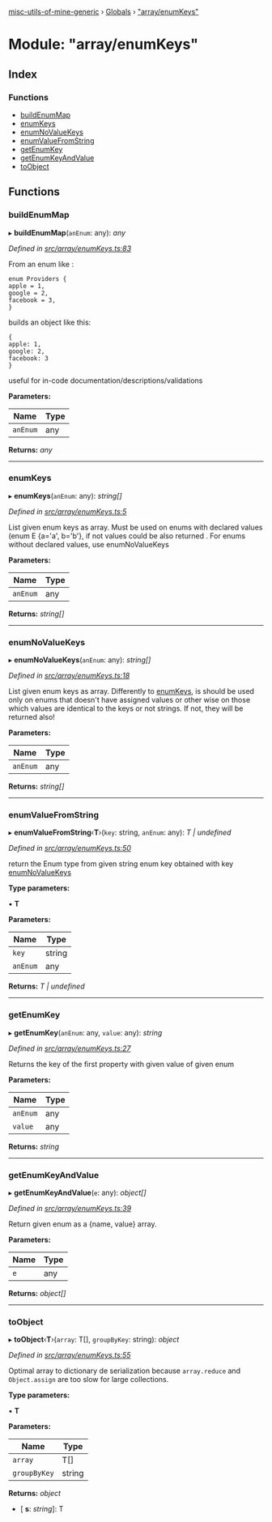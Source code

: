[misc-utils-of-mine-generic](../README.md) › [Globals](../globals.md) › ["array/enumKeys"](_array_enumkeys_.md)

# Module: "array/enumKeys"

## Index

### Functions

* [buildEnumMap](_array_enumkeys_.md#buildenummap)
* [enumKeys](_array_enumkeys_.md#enumkeys)
* [enumNoValueKeys](_array_enumkeys_.md#enumnovaluekeys)
* [enumValueFromString](_array_enumkeys_.md#enumvaluefromstring)
* [getEnumKey](_array_enumkeys_.md#getenumkey)
* [getEnumKeyAndValue](_array_enumkeys_.md#getenumkeyandvalue)
* [toObject](_array_enumkeys_.md#toobject)

## Functions

###  buildEnumMap

▸ **buildEnumMap**(`anEnum`: any): *any*

*Defined in [src/array/enumKeys.ts:83](https://github.com/cancerberoSgx/misc-utils-of-mine/blob/8ac077d/misc-utils-of-mine-generic/src/array/enumKeys.ts#L83)*

From an enum like :
```
enum Providers {
apple = 1,
google = 2,
facebook = 3,
}
```
builds an object like this:
```
{
apple: 1,
google: 2,
facebook: 3
}
```
useful for in-code documentation/descriptions/validations

**Parameters:**

Name | Type |
------ | ------ |
`anEnum` | any |

**Returns:** *any*

___

###  enumKeys

▸ **enumKeys**(`anEnum`: any): *string[]*

*Defined in [src/array/enumKeys.ts:5](https://github.com/cancerberoSgx/misc-utils-of-mine/blob/8ac077d/misc-utils-of-mine-generic/src/array/enumKeys.ts#L5)*

List given enum keys as array. Must be used on enums with declared values (enum E {a='a', b='b'}, if not
values could be also returned . For enums without declared values, use enumNoValueKeys

**Parameters:**

Name | Type |
------ | ------ |
`anEnum` | any |

**Returns:** *string[]*

___

###  enumNoValueKeys

▸ **enumNoValueKeys**(`anEnum`: any): *string[]*

*Defined in [src/array/enumKeys.ts:18](https://github.com/cancerberoSgx/misc-utils-of-mine/blob/8ac077d/misc-utils-of-mine-generic/src/array/enumKeys.ts#L18)*

List given enum keys as array. Differently to [enumKeys](_array_enumkeys_.md#enumkeys), is should be used only on enums that doesn't
have assigned values or other wise on those which values are identical to the keys or not strings. If not,
they will be returned also!

**Parameters:**

Name | Type |
------ | ------ |
`anEnum` | any |

**Returns:** *string[]*

___

###  enumValueFromString

▸ **enumValueFromString**‹**T**›(`key`: string, `anEnum`: any): *T | undefined*

*Defined in [src/array/enumKeys.ts:50](https://github.com/cancerberoSgx/misc-utils-of-mine/blob/8ac077d/misc-utils-of-mine-generic/src/array/enumKeys.ts#L50)*

return the Enum type from given string enum key obtained with key [enumNoValueKeys](_array_enumkeys_.md#enumnovaluekeys)

**Type parameters:**

▪ **T**

**Parameters:**

Name | Type |
------ | ------ |
`key` | string |
`anEnum` | any |

**Returns:** *T | undefined*

___

###  getEnumKey

▸ **getEnumKey**(`anEnum`: any, `value`: any): *string*

*Defined in [src/array/enumKeys.ts:27](https://github.com/cancerberoSgx/misc-utils-of-mine/blob/8ac077d/misc-utils-of-mine-generic/src/array/enumKeys.ts#L27)*

Returns the key of the first property with given value of given enum

**Parameters:**

Name | Type |
------ | ------ |
`anEnum` | any |
`value` | any |

**Returns:** *string*

___

###  getEnumKeyAndValue

▸ **getEnumKeyAndValue**(`e`: any): *object[]*

*Defined in [src/array/enumKeys.ts:39](https://github.com/cancerberoSgx/misc-utils-of-mine/blob/8ac077d/misc-utils-of-mine-generic/src/array/enumKeys.ts#L39)*

Return given enum as a {name, value} array.

**Parameters:**

Name | Type |
------ | ------ |
`e` | any |

**Returns:** *object[]*

___

###  toObject

▸ **toObject**‹**T**›(`array`: T[], `groupByKey`: string): *object*

*Defined in [src/array/enumKeys.ts:55](https://github.com/cancerberoSgx/misc-utils-of-mine/blob/8ac077d/misc-utils-of-mine-generic/src/array/enumKeys.ts#L55)*

Optimal array to dictionary de serialization because `array.reduce` and `Object.assign` are too slow for large collections.

**Type parameters:**

▪ **T**

**Parameters:**

Name | Type |
------ | ------ |
`array` | T[] |
`groupByKey` | string |

**Returns:** *object*

* \[ **s**: *string*\]: T
